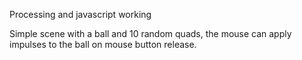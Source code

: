 Processing and javascript working

Simple scene with a ball and 10 random quads, the mouse can apply impulses to 
the ball on mouse button release.